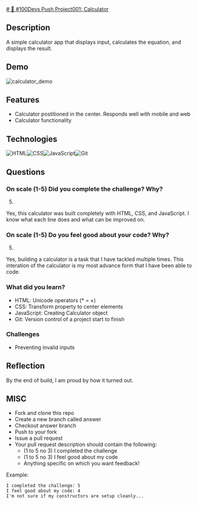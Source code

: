 [# 🔢 #100Devs Push Project001: Calculator](https://github.com/boobeh123/100devs-calculator/tree/answer)

## Description
A simple calculator app that displays input, calculates the equation, and displays the result.

## Demo
![calculator_demo](demo.gif)

## Features
* Calculator postitioned in the center. Responds well with mobile and web
* Calculator functionality 


## Technologies
![HTML](https://img.shields.io/badge/-HTML-important?logo=html5)![CSS](https://img.shields.io/badge/-CSS-salmon?logo=css6)![JavaScript](https://img.shields.io/badge/-JAVASCRIPT-333?logo=javascript)![Git](https://img.shields.io/badge/-GIT-orange?logo=git)

## Questions 
### On scale (1-5) Did you complete the challenge? Why?
5. 
Yes, this calculator was built completely with HTML, CSS, and JavaScript. I know what each line does and what can be improved on.

### On scale (1-5) Do you feel good about your code? Why?
5. 
Yes, building a calculator is a task that I have tackled multiple times. This interation of the calculator is my most advance form that I have been able to code.

### What did you learn?
* HTML: Unicode operators (* = &times;)
* CSS: Transform property to center elements
* JavaScript: Creating Calculator object
* Git: Version control of a project start to finish

### Challenges
* Preventing invalid inputs


## Reflection
By the end of build, I am proud by how it turned out. 

## MISC
- Fork and clone this repo
- Create a new branch called answer
- Checkout answer branch
- Push to your fork
- Issue a pull request
- Your pull request description should contain the following:
  - (1 to 5 no 3) I completed the challenge
  - (1 to 5 no 3) I feel good about my code
  - Anything specific on which you want feedback!

Example:
```
I completed the challenge: 5
I feel good about my code: 4
I'm not sure if my constructors are setup cleanly...
```
